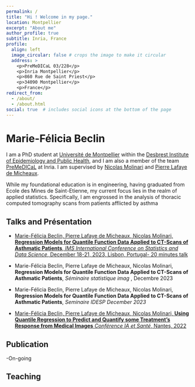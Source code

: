 ```yaml
---
permalink: /
title: "Hi ! Welcome in my page."
location: Montpellier
excerpt: "About me"
author_profile: true
subtitle: Inria, France
profile:
  align: left
  image_circular: false # crops the image to make it circular
  address: >
    <p>PreMeDICaL 03/228</p>
    <p>Inria Montpellier</p>
    <p>860 Rue de Saint Priest</p>
    <p>34090 Montpellier</p>
    <p>France</p>
redirect_from: 
  - /about/
  - /about.html
social: true  # includes social icons at the bottom of the page
---
```



Marie-Félicia Beclin
======

I am a PhD student at [Université de Montpellier](https://www.umontpellier.fr/formation) within the [Desbrest Institute of Epidemiology and Public Health](https://idesp.umontpellier.fr/), and I am also a member of the team [PreMeDICaL](https://team.inria.fr/premedical/) at Inria. I am supervised by [Nicolas Molinari](http://n.molinari.free.fr/) and [Pierre Lafaye de Micheaux](https://web.maths.unsw.edu.au/~lafaye/). 

While my foundational education is in engineering, having graduated from Ecole des Mines de Saint-Etienne, my current focus lies in the realm of applied statistics. Specifically, I am engrossed in the analysis of thoracic computed tomography scans from patients afflicted by asthma

## Talks and Présentation 

- [Marie-Félicia Beclin, Pierre Lafaye de Micheaux, Nicolas Molinari, **Regression Models for Quantile Function Data Applied to CT-Scans of Asthmatic Patients**, *IMS International Conference on Statistics and Data Science*, December 18-21, 2023, Lisbon, Portugal- 20 minutes talk](https://mariefeliciabeclin.github.io/talks/2023-12-talk-2)

- Marie-Félicia Beclin, Pierre Lafaye de Micheaux, Nicolas Molinari, **Regression Models for Quantile Function Data Applied to CT-Scans of Asthmatic Patients**, *Séminaire statistique imag* , Decembre 2023

- Marie-Félicia Beclin, Pierre Lafaye de Micheaux, Nicolas Molinari, **Regression Models for Quantile Function Data Applied to CT-Scans of Asthmatic Patients**, *Seminaire IDESP December 2023*

- [Marie-Félicia Beclin, Pierre Lafaye de Micheaux, Nicolas Molinari, **Using Quantile Regression to Predict and Quantify some Treatment’s Response from Medical Images** *Conférence IA et Santé*, Nantes, 2022](https://mariefeliciabeclin.github.io/talks/2022-06-talk-1)

## Publication 

-On-going 

## Teaching






